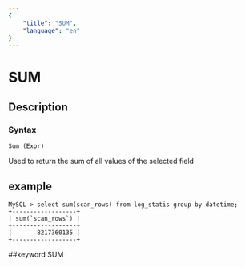 ```yaml
---
{
    "title": "SUM",
    "language": "en"
}
---
```


<!-- 
Licensed to the Apache Software Foundation (ASF) under one
or more contributor license agreements.  See the NOTICE file
distributed with this work for additional information
regarding copyright ownership.  The ASF licenses this file
to you under the Apache License, Version 2.0 (the
"License"); you may not use this file except in compliance
with the License.  You may obtain a copy of the License at

  http://www.apache.org/licenses/LICENSE-2.0

Unless required by applicable law or agreed to in writing,
software distributed under the License is distributed on an
"AS IS" BASIS, WITHOUT WARRANTIES OR CONDITIONS OF ANY
KIND, either express or implied.  See the License for the
specific language governing permissions and limitations
under the License.
-->

# SUM
## Description
### Syntax

`Sum (Expr)`


Used to return the sum of all values of the selected field

## example
```
MySQL > select sum(scan_rows) from log_statis group by datetime;
+------------------+
| sum(`scan_rows`) |
+------------------+
|       8217360135 |
+------------------+
```
##keyword
SUM
